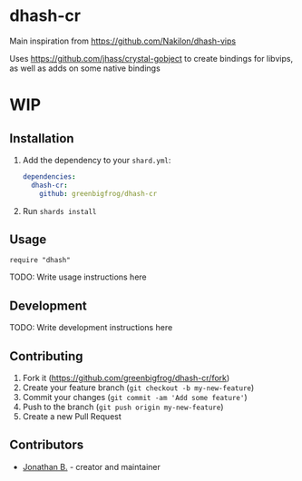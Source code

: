 # dhash-cr

Main inspiration from https://github.com/Nakilon/dhash-vips

Uses https://github.com/jhass/crystal-gobject to create bindings for libvips, as well as adds on some native bindings

# WIP

## Installation

1. Add the dependency to your `shard.yml`:

   ```yaml
   dependencies:
     dhash-cr:
       github: greenbigfrog/dhash-cr
   ```
2. Run `shards install`

## Usage

```crystal
require "dhash"
```

TODO: Write usage instructions here

## Development

TODO: Write development instructions here

## Contributing

1. Fork it (<https://github.com/greenbigfrog/dhash-cr/fork>)
2. Create your feature branch (`git checkout -b my-new-feature`)
3. Commit your changes (`git commit -am 'Add some feature'`)
4. Push to the branch (`git push origin my-new-feature`)
5. Create a new Pull Request

## Contributors

- [Jonathan B.](https://github.com/greenbigfrog) - creator and maintainer
